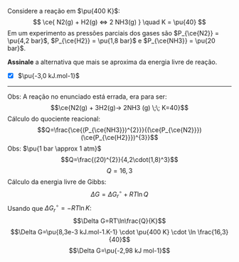 Considere a reação em $\pu{400 K}$:
$$
    \ce{ N2(g) + H2(g) <=> 2 NH3(g) } \quad K = \pu{40}
$$
Em um experimento as pressões parciais dos gases são $P_{\ce{N2}} = \pu{4,2 bar}$, $P_{\ce{H2}} = \pu{1,8 bar}$ e $P_{\ce{NH3}} = \pu{20 bar}$.

**Assinale** a alternativa que mais se aproxima da energia livre de reação.

- [x] $\pu{-3,0 kJ.mol-1}$

---

Obs: A reação no enunciado está errada, era para ser:
$$\ce{N2(g) + 3H2(g)-> 2NH3 (g) \;\; K=40}$$
Cálculo do quociente reacional:
$$Q=\frac{\ce{(P_{\ce{NH3}})^{2}}}{(\ce{P_{\ce{N2}}})(\ce{P_{\ce{H2}}})^{3}}$$
Obs: $\pu{1 bar \approx 1 atm}$
$$Q=\frac{(20)^{2}}{4,2\cdot(1,8)^3}$$
$$Q=16,3$$
Cálculo da energia livre de Gibbs:
$$\Delta G= \Delta G_{r}^{\circ}+RT\ln Q$$
Usando que $\Delta G_{r}^{\circ}=-RT\ln K:$
$$\Delta G=RT\ln\frac{Q}{K}$$
$$\Delta G=\pu{8,3e-3 kJ.mol-1.K-1} \cdot \pu{400 K} \cdot \ln \frac{16,3}{40}$$
$$\Delta G=\pu{-2,98 kJ mol-1}$$

